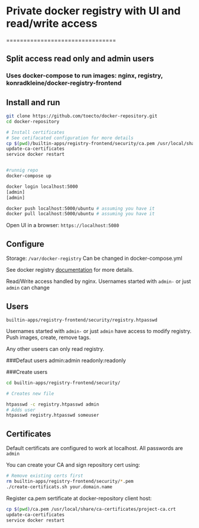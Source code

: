 # Private docker registry with UI and read/write access
================================

## Split access read only and admin users
### Uses docker-compose to run images: nginx, registry, konradkleine/docker-registry-frontend


## Install and run

```bash
git clone https://github.com/toecto/docker-repository.git
cd docker-repository

# Install certificates
# See cetifacated configuration for more details
cp $(pwd)/builtin-apps/registry-frontend/security/ca.pem /usr/local/share/ca-certificates/project-ca.crt
update-ca-certificates
service docker restart


#runnig repo
docker-compose up

docker login localhost:5000
[admin]
[admin]

docker push localhost:5000/ubuntu # assuming you have it
docker pull localhost:5000/ubuntu # assuming you have it

```

Open UI in a browser: `https://localhost:5080`


## Configure

Storage: `/var/docker-registry` Can be changed in docker-compose.yml

See docker registry [documentation](https://github.com/docker/docker-registry) for more details.

Read/Write access handled by nginx. Usernames started with `admin-` or just `admin` can change



## Users

`builtin-apps/registry-frontend/security/registry.htpasswd`

Usernames started with `admin-` or just `admin` have access to modify registry.
Push images, create, remove tags.

Any other useers can only read registry.

###Defaut users
admin:admin
readonly:readonly

###Create users

```bash
cd builtin-apps/registry-frontend/security/

# Creates new file

htpasswd -c registry.htpasswd admin
# Adds user
htpasswd registry.htpasswd someuser
```


## Certificates

Default certificats are configured to work at localhost. All passwords are `admin`

You can create your CA and sign repository cert using:

```bash
# Remove existing certs first
rm builtin-apps/registry-frontend/security/*.pem
./create-certificats.sh your.domain.name
```

Register ca.pem sertificate at docker-repository client host:

```bash
cp $(pwd)/ca.pem /usr/local/share/ca-certificates/project-ca.crt
update-ca-certificates
service docker restart
```

